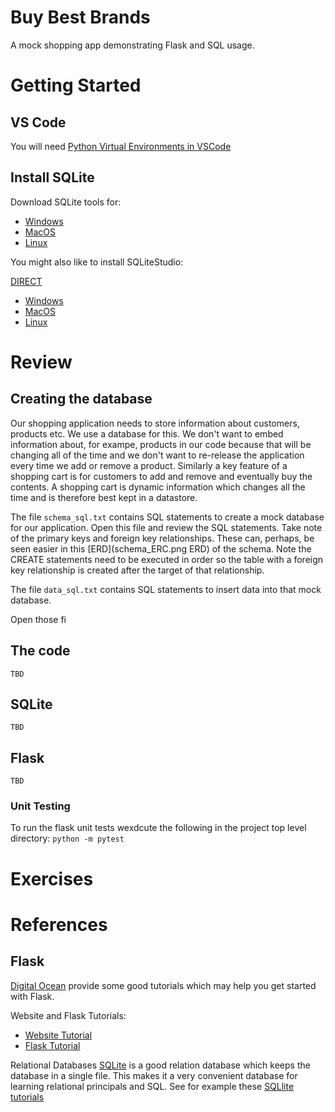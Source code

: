 # Buy Best Brands

A mock  shopping app demonstrating Flask and SQL usage.

# Getting Started

## VS Code
You will need [Python Virtual Environments in VSCode](`https://code.visualstudio.com/docs/python/environments`)

## Install SQLite
Download SQLite tools for:
*  [Windows](https://www.sqlite.org/2024/sqlite-tools-win-x64-3450000.zip)
*  [MacOS](https://www.sqlite.org/2024/sqlite-tools-osx-x64-3450000.zip)
*  [Linux](https://www.sqlite.org/2024/sqlite-tools-linux-x64-3450000.zip)

You might also like to install SQLiteStudio:

[DIRECT](https://sqlitestudio.pl/)

*  [Windows](https://github.com/pawelsalawa/sqlitestudio/releases/download/3.4.4/SQLiteStudio-3.4.4-windows-x64-installer.exe)
*  [MacOS](https://github.com/pawelsalawa/sqlitestudio/releases/download/3.4.4/sqlitestudio-3.4.4.dmg)
*  [Linux](https://github.com/pawelsalawa/sqlitestudio/releases/download/3.4.4/sqlitestudio-3.4.4.tar.xz)


# Review

## Creating the database

Our shopping application needs to store information about customers, products etc.  We use a database for this.  We don't want to embed information about, for exampe, products in our code because that will be changing all of the time and we don't want to re-release the application every time we add or remove a product.  Similarly a key feature of a shopping cart is for customers to add and remove and eventually buy the contents.  A shopping cart is dynamic information which changes all the time and is therefore best kept in a datastore.

The file `schema_sql.txt` contains SQL statements to create a mock database for our application.
Open this file and review the SQL statements.  Take note of the primary keys and foreign key relationships.
These can, perhaps, be seen easier in this [ERD](schema_ERC.png ERD) of the schema.
Note the CREATE statements need to be executed in order so the table with a foreign key relationship is created after the target of that relationship.

The file `data_sql.txt` contains SQL statements to insert data into that mock database.

Open those fi

## The code
    TBD
## SQLite
    TBD
## Flask
    TBD

### Unit Testing

To run the flask unit tests wexdcute the following in the project top level directory:
```python -m pytest```

# Exercises
# References

## Flask
[Digital Ocean](https://www.digitalocean.com) provide some good tutorials which may help you get started with Flask.

Website and Flask Tutorials:
*  [Website Tutorial](https://www.digitalocean.com/community/tutorial-series/how-to-build-a-website-with-html)
*  [Flask Tutorial](https://www.digitalocean.com/community/tutorials/how-to-make-a-web-application-using-flask-in-python-3)


Relational Databases
[SQLite](https://www.sqlite.org/index.html) is a good relation database which keeps the database in a single file.  This makes it a very convenient database for learning relational principals and SQL.  See for example these [SQLlite tutorials](https://www.sqlitetutorial.net/)
